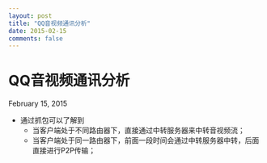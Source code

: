 ```yaml
---
layout: post
title: "QQ音视频通讯分析"
date: 2015-02-15
comments: false
---
```

# QQ音视频通讯分析
February 15, 2015

* 通过抓包可以了解到
	* 当客户端处于不同路由器下，直接通过中转服务器来中转音视频流；
	* 当客户端处于同一路由器下，前面一段时间会通过中转服务器中转，后面直接进行P2P传输；
